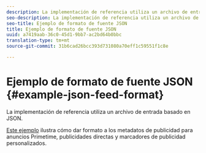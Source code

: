 ```yaml
---
description: La implementación de referencia utiliza un archivo de entrada basado en JSON.
seo-description: La implementación de referencia utiliza un archivo de entrada basado en JSON.
seo-title: Ejemplo de formato de fuente JSON
title: Ejemplo de formato de fuente JSON
uuid: a7419aab-36c0-45d1-9bb7-ac2bd64b0bbc
translation-type: tm+mt
source-git-commit: 31b6cad26bcc393d731080a70eff1c59551f1c8e

---
```



# Ejemplo de formato de fuente JSON {#example-json-feed-format}

La implementación de referencia utiliza un archivo de entrada basado en JSON.

[Este ejemplo](https://help.adobe.com/en_US/primetime/api/reference_implementation/json-example.json) ilustra cómo dar formato a los metadatos de publicidad para anuncios Primetime, publicidades directas y marcadores de publicidad personalizados.